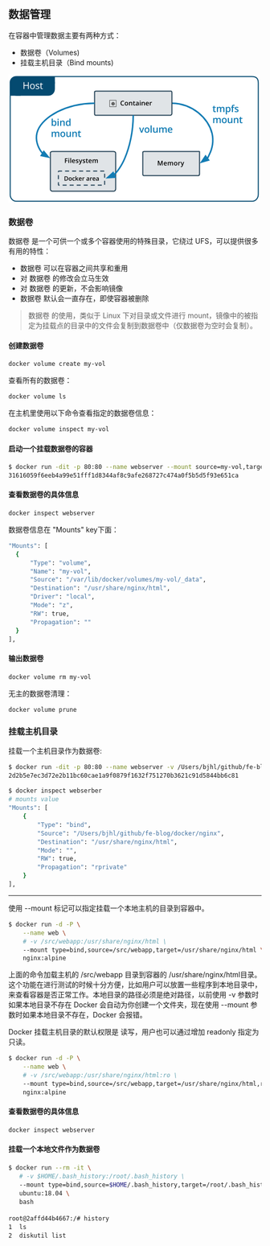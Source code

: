 ## 数据管理

在容器中管理数据主要有两种方式：

+ 数据卷（Volumes)
+ 挂载主机目录（Bind mounts)

![types-of-mounts](./image/types-of-mounts.png)

### 数据卷

数据卷 是一个可供一个或多个容器使用的特殊目录，它绕过 UFS，可以提供很多有用的特性：
+ 数据卷 可以在容器之间共享和重用
+ 对 数据卷 的修改会立马生效
+ 对 数据卷 的更新，不会影响镜像
+ 数据卷 默认会一直存在，即使容器被删除

> 数据卷 的使用，类似于 Linux 下对目录或文件进行 mount，镜像中的被指定为挂载点的目录中的文件会复制到数据卷中（仅数据卷为空时会复制）。

#### 创建数据卷

```bash
docker volume create my-vol
```

查看所有的数据卷：

```bash
docker volume ls
```

在主机里使用以下命令查看指定的数据卷信息：

```bash
docker volume inspect my-vol
```

#### 启动一个挂载数据卷的容器

```bash
$ docker run -dit -p 80:80 --name webserver --mount source=my-vol,target=/usr/share/nginx/html nginx
31616059f6eeb4a99e51fff1d8344af8c9afe268727c474a0f5b5d5f93e651ca
```

#### 查看数据卷的具体信息

```bash
docker inspect webserver
```

数据卷信息在 "Mounts" key下面：
```bash
"Mounts": [
  {
      "Type": "volume",
      "Name": "my-vol",
      "Source": "/var/lib/docker/volumes/my-vol/_data",
      "Destination": "/usr/share/nginx/html",
      "Driver": "local",
      "Mode": "z",
      "RW": true,
      "Propagation": ""
  }
],
```

#### 输出数据卷

```bash
docker volume rm my-vol
```

无主的数据卷清理：

```bash
docker volume prune
```

### 挂载主机目录

挂载一个主机目录作为数据卷:

```bash
$ docker run -dit -p 80:80 --name webserver -v /Users/bjhl/github/fe-blog/docker/nginx:/usr/share/nginx/html nginx
2d2b5e7ec3d72e2b11bc60cae1a9f0879f1632f751270b3621c91d5844bb6c81
```

```bash
$ docker inspect webserber
# mounts value
"Mounts": [
    {
        "Type": "bind",
        "Source": "/Users/bjhl/github/fe-blog/docker/nginx",
        "Destination": "/usr/share/nginx/html",
        "Mode": "",
        "RW": true,
        "Propagation": "rprivate"
    }
],
```

----
使用 --mount 标记可以指定挂载一个本地主机的目录到容器中。

```bash
$ docker run -d -P \
    --name web \
    # -v /src/webapp:/usr/share/nginx/html \
    --mount type=bind,source=/src/webapp,target=/usr/share/nginx/html \
    nginx:alpine
```

上面的命令加载主机的 /src/webapp 目录到容器的 /usr/share/nginx/html目录。这个功能在进行测试的时候十分方便，比如用户可以放置一些程序到本地目录中，来查看容器是否正常工作。本地目录的路径必须是绝对路径，以前使用 -v 参数时如果本地目录不存在 Docker 会自动为你创建一个文件夹，现在使用 --mount 参数时如果本地目录不存在，Docker 会报错。


Docker 挂载主机目录的默认权限是 读写，用户也可以通过增加 readonly 指定为 只读。

```bash
$ docker run -d -P \
    --name web \
    # -v /src/webapp:/usr/share/nginx/html:ro \
    --mount type=bind,source=/src/webapp,target=/usr/share/nginx/html,readonly \
    nginx:alpine
```

#### 查看数据卷的具体信息

```bash
docker inspect webserver
```

#### 挂载一个本地文件作为数据卷

```bash
$ docker run --rm -it \
   # -v $HOME/.bash_history:/root/.bash_history \
   --mount type=bind,source=$HOME/.bash_history,target=/root/.bash_history \
   ubuntu:18.04 \
   bash

root@2affd44b4667:/# history
1  ls
2  diskutil list
```


